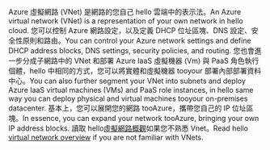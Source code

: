 <span data-ttu-id="f986f-101">Azure 虛擬網路 (VNet) 是網路的您自己 hello 雲端中的表示法。</span><span class="sxs-lookup"><span data-stu-id="f986f-101">An Azure virtual network (VNet) is a representation of your own network in hello cloud.</span></span> <span data-ttu-id="f986f-102">您可以控制 Azure 網路設定，以及定義 DHCP 位址區塊、DNS 設定、安全性原則和路由。</span><span class="sxs-lookup"><span data-stu-id="f986f-102">You can control your Azure network settings and define DHCP address blocks, DNS settings, security policies, and routing.</span></span> <span data-ttu-id="f986f-103">您也會進一步分成子網路中的 VNet 和部署 Azure IaaS 虛擬機器 (Vm) 與 PaaS 角色執行個體，hello 中相同的方式，您可以將實體和虛擬機器 tooyour 部署內部部署資料中心。</span><span class="sxs-lookup"><span data-stu-id="f986f-103">You can also further segment your VNet into subnets and deploy Azure IaaS virtual machines (VMs) and PaaS role instances, in hello same way you can deploy physical and virtual machines tooyour on-premises datacenter.</span></span> <span data-ttu-id="f986f-104">基本上，您可以展開您的網路 tooAzure，攜帶您自己的 IP 位址區塊。</span><span class="sxs-lookup"><span data-stu-id="f986f-104">In essence, you can expand your network tooAzure, bringing your own IP address blocks.</span></span> <span data-ttu-id="f986f-105">讀取 hello[虛擬網路概觀](../articles/virtual-network/virtual-networks-overview.md)如果您不熟悉 Vnet。</span><span class="sxs-lookup"><span data-stu-id="f986f-105">Read hello [virtual network overview](../articles/virtual-network/virtual-networks-overview.md) if you are not familiar with VNets.</span></span>

